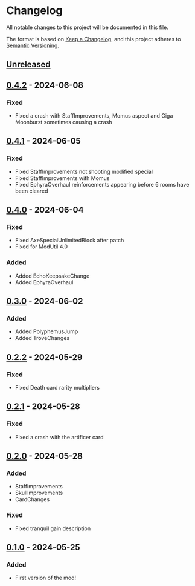 # Changelog

All notable changes to this project will be documented in this file.

The format is based on [Keep a Changelog](https://keepachangelog.com/en/1.1.0/),
and this project adheres to [Semantic Versioning](https://semver.org/spec/v2.0.0.html).

## [Unreleased]

## [0.4.2] - 2024-06-08

### Fixed

- Fixed a crash with StaffImprovements, Momus aspect and Giga Moonburst sometimes causing a crash

## [0.4.1] - 2024-06-05

### Fixed

- Fixed StaffImprovements not shooting modified special
- Fixed StaffImprovements with Momus
- Fixed EphyraOverhaul reinforcements appearing before 6 rooms have been cleared

## [0.4.0] - 2024-06-04

### Fixed

- Fixed AxeSpecialUnlimitedBlock after patch
- Fixed for ModUtil 4.0

### Added

- Added EchoKeepsakeChange
- Added EphyraOverhaul

## [0.3.0] - 2024-06-02

### Added

- Added PolyphemusJump
- Added TroveChanges

## [0.2.2] - 2024-05-29

### Fixed

- Fixed Death card rarity multipliers

## [0.2.1] - 2024-05-28

### Fixed

- Fixed a crash with the artificer card

## [0.2.0] - 2024-05-28

### Added

- StaffImprovements
- SkullImprovements
- CardChanges

### Fixed

- Fixed tranquil gain description

## [0.1.0] - 2024-05-25

### Added

- First version of the mod!

[unreleased]: https://github.com/PonyWarrior/PonyAO/compare/0.4.2...HEAD
[0.4.2]: https://github.com/PonyWarrior/PonyAO/compare/0.4.1...0.4.2
[0.4.1]: https://github.com/PonyWarrior/PonyAO/compare/0.4.0...0.4.1
[0.4.0]: https://github.com/PonyWarrior/PonyAO/compare/0.3.0...0.4.0
[0.3.0]: https://github.com/PonyWarrior/PonyAO/compare/0.2.2...0.3.0
[0.2.2]: https://github.com/PonyWarrior/PonyAO/compare/0.2.1...0.2.2
[0.2.1]: https://github.com/PonyWarrior/PonyAO/compare/0.2.0...0.2.1
[0.2.0]: https://github.com/PonyWarrior/PonyAO/compare/0.1.0...0.2.0
[0.1.0]: https://github.com/PonyWarrior/PonyAO/compare/d8fa0a8da1d88e9391bad80e391aaf05924800aa...0.1.0
